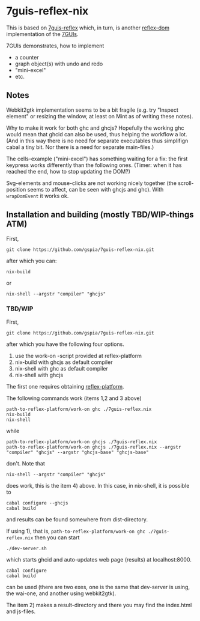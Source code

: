 # 7guis-reflex-nix

This is based on  [7guis-reflex](https://github.com/themoritz/7guis-reflex)
which, in turn, is another 
[reflex-dom](https://hackage.haskell.org/package/reflex-dom)
implementation of the [7GUIs](https://github.com/eugenkiss/7guis/wiki).

7GUIs demonstrates, how to implement
- a counter
- graph object(s) with undo and redo
- "mini-excel"
- etc.


## Notes

Webkit2gtk implementation seems to be a bit fragile (e.g. try "Inspect element"
or resizing the window, at least on Mint as of writing these notes).

Why to make it work for both ghc and ghcjs? Hopefully the working ghc would mean 
that ghcid can also be used, thus helping the workflow a lot. (And in this way 
there is no need for separate executables thus simplifign cabal a tiny bit. Nor
there is a need for separate main-files.)

The cells-example ("mini-excel") has something waiting for a fix: the first 
keypress works differently than the following ones. (Timer: when it has reached
the end, how to stop updating the DOM?)

Svg-elements and mouse-clicks are not working nicely together (the 
scroll-position seems to affect, can be seen with ghcjs and ghc). With 
`wrapDomEvent` it works ok.


## Installation and building (mostly TBD/WIP-things ATM)


First, 
```
git clone https://github.com/gspia/7guis-reflex-nix.git
```
after which you can:
```
nix-build
```
or 
```
nix-shell --argstr "compiler" "ghcjs"
```


### TBD/WIP


First, 
```
git clone https://github.com/gspia/7guis-reflex-nix.git
```
after which you have the following four options.

  1) use the work-on -script provided at reflex-platform
  2) nix-build with ghcjs as default compiler
  3) nix-shell with ghc as default compiler
  4) nix-shell with ghcjs 


The first one requires obtaining
[reflex-platform](https://github.com/reflex-frp/reflex-platform).  

The following commands work (items 1,2 and 3 above)
```
path-to-reflex-platform/work-on ghc ./7guis-reflex.nix
nix-build
nix-shell
```
while
```
path-to-reflex-platform/work-on ghcjs ./7guis-reflex.nix
path-to-reflex-platform/work-on ghcjs ./7guis-reflex.nix --argstr "compiler" "ghcjs" --argstr "ghcjs-base" "ghcjs-base"
```
don't. Note that
```
nix-shell --argstr "compiler" "ghcjs" 
```
does work, this is the item 4) above. In this case, in nix-shell, it is 
possible to
```
cabal configure --ghcjs
cabal build
```
and results can be found somewhere from dist-directory.

If using 1), that is, `path-to-reflex-platform/work-on ghc ./7guis-reflex.nix`
then you can start 
```
./dev-server.sh
```
which starts ghcid and auto-updates web page (results) at localhost:8000.
```
cabal configure
cabal build
```
can be used (there are two exes, one is the same that dev-server is 
using, the wai-one, and another using webkit2gtk).

The item 2) makes a result-directory and there you may find
the index.html and js-files.
